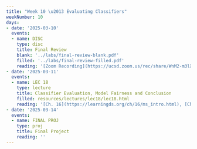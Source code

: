 ```yaml
---
title: "Week 10 \u2013 Evaluating Classifiers"
weekNumber: 10
days:
- date: '2025-03-10'
  events:
  - name: DISC 
    type: disc
    title: Final Review
    blank: '../labs/final-review-blank.pdf'
    filled: '../labs/final-review-filled.pdf'
    reading: '[Zoom Recording](https://ucsd.zoom.us/rec/share/WnM2-m3lXHLySzm87aYFdVo9UtJIr4QtKc6fzTzdRZ4V3Vbe4oHOMHXRKEixkc1V.wNVGtmICnAlcd2ZY)'
- date: '2025-03-11'
  events:
  - name: LEC 18
    type: lecture
    title: Classifier Evaluation, Model Fairness and Conclusion
    filled: resources/lectures/lec18/lec18.html
    reading: '[Ch. 16](https://learningds.org/ch/16/ms_intro.html), [Ch. 19.5](https://learningds.org/ch/19/class_dr.html)'
- date: '2025-03-14'
  events:
  - name: FINAL PROJ
    type: proj
    title: Final Project
    reading: ''
---
```

